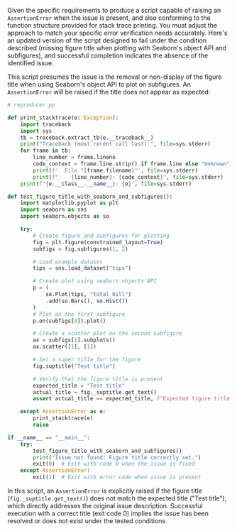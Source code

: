 Given the specific requirements to produce a script capable of raising an `AssertionError` when the issue is present, and also conforming to the function structure provided for stack trace printing. You must adjust the approach to match your specific error verification needs accurately. Here's an updated version of the script designed to fail under the condition described (missing figure title when plotting with Seaborn's object API and subfigures), and successful completion indicates the absence of the identified issue.

This script presumes the issue is the removal or non-display of the figure title when using Seaborn's object API to plot on subfigures. An `AssertionError` will be raised if the title does not appear as expected:

```python
# reproducer.py

def print_stacktrace(e: Exception):
    import traceback
    import sys
    tb = traceback.extract_tb(e.__traceback__)
    print("Traceback (most recent call last):", file=sys.stderr)
    for frame in tb:
        line_number = frame.lineno
        code_context = frame.line.strip() if frame.line else "Unknown"
        print(f'  File "{frame.filename}"', file=sys.stderr)
        print(f"    {line_number}: {code_context}", file=sys.stderr)
    print(f"{e.__class__.__name__}: {e}", file=sys.stderr)

def test_figure_title_with_seaborn_and_subfigures():
    import matplotlib.pyplot as plt
    import seaborn as sns
    import seaborn.objects as so

    try:
        # Create figure and subfigures for plotting
        fig = plt.figure(constrained_layout=True)
        subfigs = fig.subfigures(1, 2)

        # Load example dataset
        tips = sns.load_dataset("tips")

        # Create plot using seaborn objects API
        p = (
            so.Plot(tips, "total_bill")
            .add(so.Bars(), so.Hist())
        )
        # Plot on the first subfigure
        p.on(subfigs[0]).plot()

        # Create a scatter plot on the second subfigure
        ax = subfigs[1].subplots()
        ax.scatter([1], [1])

        # Set a super title for the figure
        fig.suptitle("Test title")

        # Verify that the figure title is present
        expected_title = "Test title"
        actual_title = fig._suptitle.get_text()
        assert actual_title == expected_title, f"Expected figure title to be '{expected_title}', but got '{actual_title}'."

    except AssertionError as e:
        print_stacktrace(e)
        raise

if __name__ == "__main__":
    try:
        test_figure_title_with_seaborn_and_subfigures()
        print("Issue not found: Figure title correctly set.")
        exit(0)  # Exit with code 0 when the issue is fixed
    except AssertionError:
        exit(1)  # Exit with error code when issue is present
```

In this script, an `AssertionError` is explicitly raised if the figure title (`fig._suptitle.get_text()`) does not match the expected title ("Test title"), which directly addresses the original issue description. Successful execution with a correct title (exit code 0) implies the issue has been resolved or does not exist under the tested conditions.